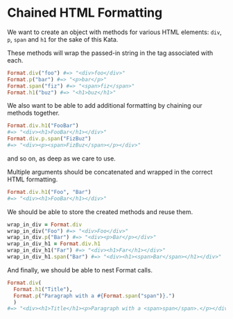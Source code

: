 # Chained HTML Formatting

We want to create an object with methods for various HTML elements: `div`, `p`,
`span` and `h1` for the sake of this Kata.

These methods will wrap the passed-in string in the tag associated with each.

```ruby
Format.div("foo") #=> "<div>foo</div>"
Format.p("bar") #=> "<p>bar</p>"
Format.span("fiz") #=> "<span>fiz</span>"
Format.h1("buz") #=> "<h1>buz</h1>"
```

We also want to be able to add additional formatting by chaining our methods
together.

```ruby
Format.div.h1("FooBar")
#=> "<div><h1>FooBar</h1></div>"
Format.div.p.span("FizBuz")
#=> "<div><p><span>FizBuz</span></p></div>"
```

and so on, as deep as we care to use.

Multiple arguments should be concatenated and wrapped in the correct HTML
formatting.

```ruby
Format.div.h1("Foo", "Bar")
#=> "<div><h1>FooBar</h1></div>"
```

We should be able to store the created methods and reuse them.

```ruby
wrap_in_div = Format.div
wrap_in_div("Foo") #=> "<div>Foo</div>"
wrap_in_div.p("Bar") #=> "<div><p>Bar</p></div>"
wrap_in_div_h1 = Format.div.h1
wrap_in_div_h1("Far") #=> "<div><h1>Far</h1></div>"
wrap_in_div_h1.span("Bar") #=> "<div><h1><span>Bar</span></h1></div>"
```

And finally, we should be able to nest Format calls.

```ruby
Format.div(
  Format.h1("Title"),
  Format.p("Paragraph with a #{Format.span("span")}.")
  )
#=> "<div><h1>Title</h1><p>Paragraph with a <span>span</span>.</p></div>"
```

